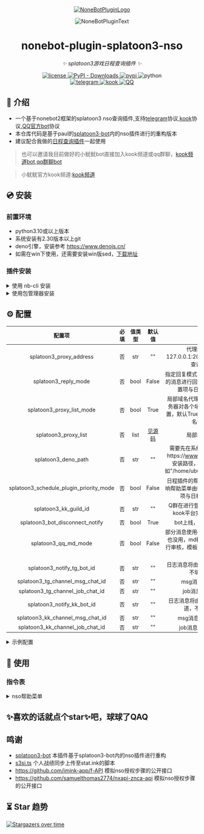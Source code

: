 <div align="center">
  <a href="https://v2.nonebot.dev/store"><img src="https://github.com/A-kirami/nonebot-plugin-template/blob/resources/nbp_logo.png" width="180" height="180" alt="NoneBotPluginLogo"></a>
  <br>
  <p><img src="https://github.com/A-kirami/nonebot-plugin-template/blob/resources/NoneBotPlugin.svg" width="240" alt="NoneBotPluginText"></p>
</div>

<div align="center">

# nonebot-plugin-splatoon3-nso

_✨ splatoon3游戏日程查询插件 ✨_

<p align="center">
<a href="./LICENSE">
    <img src="https://img.shields.io/github/license/Cypas/splatoon3-nso.svg" alt="license">
</a>
<a href="https://pypi.python.org/pypi/nonebot-plugin-splatoon3-nso">
  <img alt="PyPI - Downloads" src="https://img.shields.io/pypi/dm/nonebot-plugin-splatoon3-nso">
</a>
<a href="https://pypi.python.org/pypi/nonebot-plugin-splatoon3-nso">
    <img src="https://img.shields.io/pypi/v/nonebot-plugin-splatoon3-nso.svg" alt="pypi">
</a>
<img src="https://img.shields.io/badge/python-3.10+-blue.svg" alt="python">
<br />
<a href="https://github.com/nonebot/adapter-telegram">
<img src="https://img.shields.io/badge/telegram-Adapter-lightgrey?style=social&logo=telegram" alt="telegram">
</a>
<a href="https://github.com/Tian-que/nonebot-adapter-kaiheila">
<img src="https://img.shields.io/badge/kook-Adapter-lightgrey?style=social" alt="kook">
</a>
<a href="https://github.com/nonebot/adapter-qq">
<img src="https://img.shields.io/badge/QQ-Adapter-lightgrey?style=social" alt="QQ">
</a>
</p>

</div>


## 📖 介绍

- 一个基于nonebot2框架的splatoon3 nso查询插件,支持[telegram](https://github.com/nonebot/adapter-telegram)协议,[kook](https://github.com/Tian-que/nonebot-adapter-kaiheila)协议,[QQ官方bot](https://github.com/nonebot/adapter-qq)协议
- 本仓库代码是基于paul的[splatoon3-bot](https://github.com/paul-sama/splatoon3-bot)内的nso插件进行的重构版本
- 建议配合我做的[日程查询插件](https://github.com/Cypas/splatoon3-schedule)一起使用

> 也可以邀请我目前做好的小鱿鱿bot直接加入kook频道或qq群聊，[kook频道bot](https://www.kookapp.cn/app/oauth2/authorize?id=22230&permissions=4096&client_id=4Kn4ukf1To48rax8&redirect_uri=&scope=bot),[qq群聊bot](https://qun.qq.com/qunpro/robot/qunshare?robot_appid=102083290&robot_uin=3889005657)

> 小鱿鱿官方kook频道:[kook频道](https://kook.top/mkjIOn)

## 💿 安装

### 前置环境

- python3.10或以上版本
- 系统安装有2.30版本以上git
- deno引擎，安装参考 https://www.denojs.cn/
- 如需在win下使用，还需要安装win版sed，[下载地址](https://sourceforge.net/projects/gnuwin32/files/sed/)

### 插件安装

<details>
<summary>使用 nb-cli 安装</summary>
在 nonebot2 项目的根目录下打开命令行, 输入以下指令即可安装

    nb plugin install nonebot-plugin-splatoon3-nso

</details>


<details>
<summary>使用包管理器安装</summary>
在 nonebot2 项目的插件目录下, 打开命令行, 根据你使用的包管理器, 输入相应的安装命令
<details>
<summary>pdm</summary>

    pdm add nonebot-plugin-splatoon3-nso
</details>

<details>
<summary>poetry</summary>

    poetry add nonebot-plugin-splatoon3-nso
</details>


</details>


## ⚙️ 配置

|                   配置项                   | 必填 | 值类型  |                                                   默认值                                                    |                                            说明                                            |
|:---------------------------------------:|:--:|:----:|:--------------------------------------------------------------------------------------------------------:|:----------------------------------------------------------------------------------------:|
|         splatoon3_proxy_address         | 否  | str  |                                                    ""                                                    |                         代理地址，格式为 127.0.0.1:20171(该配置项与日程查询插件公用)                          |
|          splatoon3_reply_mode           | 否  | bool |                                                  False                                                   |                     指定回复模式，开启后将通过触发词的消息进行回复，默认为False(该配置项与日程查询插件公用)                      |
|        splatoon3_proxy_list_mode        | 否  | bool |                                                   True                                                   |                局部域名代理模式,具体依据自己服务器对各个域名的访问情况进行设置，默认True，False情况为全部域名请求走代理                 |
|          splatoon3_proxy_list           | 否  | list | [见源码](https://github.com/Cypas/splatoon3-nso/blob/master/nonebot_plugin_splatoon3_nso/config.py#L14-L23) |                                         局部域名代理列表                                         |
|           splatoon3_deno_path           | 否  | str  |                                                    ""                                                    | 需要先在系统下安装deno，参考https://www.denojs.cn/ 此处填写安装路径，具体到deno文件，如"/home/ubuntu/.deno/bin/deno" |
| splatoon3_schedule_plugin_priority_mode | 否  | bool |                                                  False                                                   |                       日程插件的帮助菜单优先模式(会影响帮助菜单由哪个插件提供，该配置项与日程查询插件公用)                        |
|          splatoon3_kk_guild_id          | 否  | str  |                                                    ""                                                    |                             Q群在进行登录时，将用户引导至kook平台完成登录的服务器id                              |
|     splatoon3_bot_disconnect_notify     | 否  | bool |                                                   True                                                   |                                      bot上线，掉线时通知到频道                                      |
|          splatoon3_qq_md_mode           | 否  | bool |                                                  False                                                   |                  部分消息使用qq平台md卡片,开启了也没用，md模版需要在qqbot端进行审核，模板id目前在代码里是写死的                  |
|       splatoon3_notify_tg_bot_id        | 否  | str  |                                                    ""                                                    |                                日志消息将由该bot发送至tg频道，不填就不会发送                                 |
|    splatoon3_tg_channel_msg_chat_id     | 否  | str  |                                                    ""                                                    |                                       msg消息的tg通知频道                                       |
|    splatoon3_tg_channel_job_chat_id     | 否  | str  |                                                    ""                                                    |                                       job消息的tg通知频道                                       |
|       splatoon3_notify_kk_bot_id        | 否  | str  |                                                    ""                                                    |                               日志消息将由该bot发送至kook频道，不填就不会发送                                |
|    splatoon3_kk_channel_msg_chat_id     | 否  | str  |                                                    ""                                                    |                                      msg消息的kook通知频道                                      |
|    splatoon3_kk_channel_job_chat_id     | 否  | str  |                                                    ""                                                    |                                      job消息的kook通知频道                                      |
<details>
<summary>示例配置</summary>
  
```env
# splatoon3示例配置
splatoon3_proxy_address = "" #代理地址
splatoon3_reply_mode = False #指定回复模式
splatoon3_proxy_list_mode = True #局部域名代理模式,具体依据自己服务器对各个域名的访问情况进行设置，默认True，False情况为全部域名请求走代理
splatoon3_proxy_list = ["accounts.nintendo.com", "api.accounts.nintendo.com", "api-lp1.znc.srv.nintendo.net"] #局部域名代理列表
splatoon3_deno_path = "" #需要先在系统下安装deno，参考https://www.denojs.cn/ 此处填写安装路径，具体到deno文件，如"/home/ubuntu/.deno/bin/deno"
splatoon3_schedule_plugin_priority_mode = False #日程插件的帮助菜单优先模式(会影响帮助菜单由哪个插件提供，该配置项与日程查询插件公用)
splatoon3_kk_guild_id = "" #Q群在进行登录时，将用户引导至kook平台完成登录的服务器id
splatoon3_bot_disconnect_notify = True #bot上线，掉线时通知到频道
splatoon3_qq_md_mode = False #部分消息使用qq平台md卡片,开启了也没用，md模版需要在qqbot端进行审核，模板id目前在代码里是写死的
# 日志消息将由该bot发送至tg频道
splatoon3_notify_tg_bot_id = ""
splatoon3_tg_channel_msg_chat_id = ""
splatoon3_tg_channel_job_chat_id = ""
# 日志消息将由该bot发送至kook频道
splatoon3_notify_kk_bot_id = ""
splatoon3_kk_channel_msg_chat_id = ""
splatoon3_kk_channel_job_chat_id = ""
```

</details>

## 🎉 使用
### 指令表
<details>
<summary>nso帮助菜单</summary>

![help.png](images/help.png)

</details>

## ✨喜欢的话就点个star✨吧，球球了QAQ

## 鸣谢

- [splatoon3-bot](https://github.com/paul-sama/splatoon3-bot) 本插件基于splatoon3-bot内的nso插件进行重构
- [s3si.ts](https://github.com/spacemeowx2/s3si.ts) 个人战绩同步上传至stat.ink的脚本
- https://github.com/imink-app/f-API 模拟nso授权步骤的公开接口
- https://github.com/samuelthomas2774/nxapi-znca-api 模拟nso授权步骤的公开接口

## ⏳ Star 趋势

[![Stargazers over time](https://starchart.cc/Cypas/splatoon3-nso.svg)](https://starchart.cc/Cypas/splatoon3-nso)
